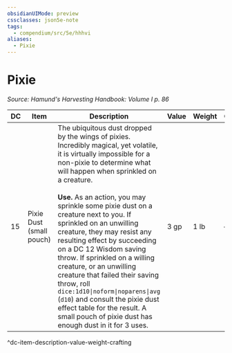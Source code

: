 ```yaml
---
obsidianUIMode: preview
cssclasses: json5e-note
tags:
  - compendium/src/5e/hhhvi
aliases:
  - Pixie
---
```

# Pixie
*Source: Hamund's Harvesting Handbook: Volume I p. 86* 

| DC | Item | Description | Value | Weight | Crafting |
|----|------|-------------|-------|--------|----------|
| 15 | Pixie Dust (small pouch) | The ubiquitous dust dropped by the wings of pixies. Incredibly magical, yet volatile, it is virtually impossible for a non-pixie to determine what will happen when sprinkled on a creature.<br /><br />**Use.** As an action, you may sprinkle some pixie dust on a creature next to you. If sprinkled on an unwilling creature, they may resist any resulting effect by succeeding on a DC 12 Wisdom saving throw. If sprinkled on a willing creature, or an unwilling creature that failed their saving throw, roll `dice:1d10\|noform\|noparens\|avg` (`d10`) and consult the pixie dust effect table for the result. A small pouch of pixie dust has enough dust in it for 3 uses. | 3 gp | 1 lb | — |
^dc-item-description-value-weight-crafting
